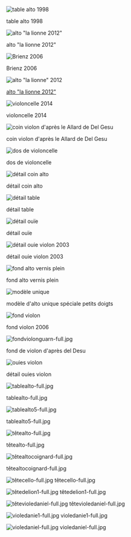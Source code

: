 ![table alto 1998](https://lutherie.github.io/dossier-photos-Github/photo-instruments-pour-github/tablealto4-full.jpg)

table alto 1998


![alto "la lionne 2012"](https://lutherie.github.io/dossier-photos-Github/photo-instruments-pour-github/altotêteviolon5-full.jpg)

alto "la lionne 2012"

![Brienz 2006](https://lutherie.github.io/dossier-photos-Github/stages-et-performances/Brienz2006-full.jpg)

Brienz 2006



![alto "la lionne" 2012](https://lutherie.github.io/dossier-photos-Github/photo-instruments-pour-github/altotêtedelion1-thumb.jpg)

[alto "la lionne 2012"](https://lutherie.github.io/dossier-photos-Github/photo-instruments-pour-github/altotêteviolon5-full.jpg)


![violoncelle 2014](https://lutherie.github.io/dossier-photos-Github/photo-instruments-pour-github/bodycello-full.jpg)

violoncelle 2014


![coin violon d'après le Allard de Del Gesu](https://lutherie.github.io/dossier-photos-Github/photo-instruments-pour-github/coinviolonfull.jpg)

coin violon d'après le Allard de Del Gesu


![dos de violoncelle](https://lutherie.github.io/dossier-photos-Github/photo-instruments-pour-github/doscello-full.jpg)

dos de violoncelle



![détail coin alto](https://lutherie.github.io/dossier-photos-Github/photo-instruments-pour-github/détailcoinalto-full.jpg)

détail coin alto


![détail table](https://lutherie.github.io/dossier-photos-Github/photo-instruments-pour-github/détailouie3-full.jpg)

détail table


![détail ouïe](https://lutherie.github.io/dossier-photos-Github/photo-instruments-pour-github/détailouiealto6-full.jpg)

détail ouïe


![détail ouie violon 2003](https://lutherie.github.io/dossier-photos-Github/photo-instruments-pour-github/détailouieviolon5-full.jpg)

détail ouie violon 2003


![fond alto vernis plein](https://lutherie.github.io/dossier-photos-Github/photo-instruments-pour-github/fondalto2-full.jpg)

fond alto vernis plein


![modèle unique](https://lutherie.github.io/dossier-photos-Github/photo-instruments-pour-github/fondaltocoignard-full.jpg)

modèle d'alto unique spéciale petits doigts


![fond violon](https://lutherie.github.io/dossier-photos-Github/photo-instruments-pour-github/fondviolon1-full.jpg)

fond violon 2006


![fondviolonguarn-full.jpg](https://lutherie.github.io/dossier-photos-Github/photo-instruments-pour-github/fondviolonguarn-full.jpg)

fond de violon d'après del Desu 


![ouies violon](https://lutherie.github.io/dossier-photos-Github/photo-instruments-pour-github/ouieviolon5-full.jpg#right)

détail ouies violon


![tablealto-full.jpg](https://lutherie.github.io/dossier-photos-Github/photo-instruments-pour-github/tablealto-full.jpg)

tablealto-full.jpg


![tablealto5-full.jpg](https://lutherie.github.io/dossier-photos-Github/photo-instruments-pour-github/tablealto5-full.jpg)

tablealto5-full.jpg


![têtealto-full.jpg](https://lutherie.github.io/dossier-photos-Github/photo-instruments-pour-github/têtealto-full.jpg)

têtealto-full.jpg


![têtealtocoignard-full.jpg](https://lutherie.github.io/dossier-photos-Github/photo-instruments-pour-github/têtealtocoignard-full.jpg)

têtealtocoignard-full.jpg


![têtecello-full.jpg](https://lutherie.github.io/dossier-photos-Github/photo-instruments-pour-github/têtecello-full.jpg#down)
têtecello-full.jpg


![têtedelion1-full.jpg](https://lutherie.github.io/dossier-photos-Github/photo-instruments-pour-github/têtedelion1-full.jpg#down)
têtedelion1-full.jpg


![têtevioledaniel-full.jpg](https://lutherie.github.io/dossier-photos-Github/photo-instruments-pour-github/têtevioledaniel-full.jpg#down)
têtevioledaniel-full.jpg


![violedanie1-full.jpg](https://lutherie.github.io/dossier-photos-Github/photo-instruments-pour-github/violedanie1-full.jpg#down)
violedanie1-full.jpg


![violedaniel-full.jpg](https://lutherie.github.io/dossier-photos-Github/photo-instruments-pour-github/violedaniel-full.jpg#down)
violedaniel-full.jpg
  
